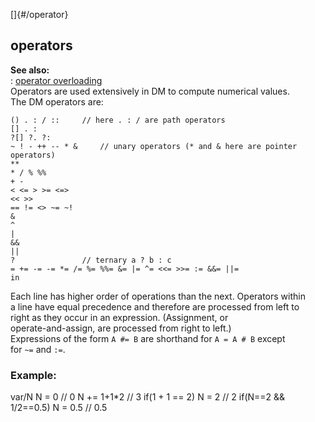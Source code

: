 []{#/operator}    
## operators    
**See also:**    
:   [operator overloading](/ref/operator/overload/overload.md)    
Operators are used extensively in DM to compute numerical values.    
The DM operators are:    
``` dmcode    
() . : / ::     // here . : / are path operators    
[] . :    
?[] ?. ?:    
~ ! - ++ -- * &     // unary operators (* and & here are pointer operators)    
**    
* / % %%    
+ -    
< <= > >= <=>    
<< >>    
== != <> ~= ~!    
&    
^    
|    
&&    
||    
?               // ternary a ? b : c    
= += -= -= *= /= %= %%= &= |= ^= <<= >>= := &&= ||=    
in    
```    
Each line has higher order of operations than the next. Operators within    
a line have equal precedence and therefore are processed from left to    
right as they occur in an expression. (Assignment, or    
operate-and-assign, are processed from right to left.)    
Expressions of the form `A #= B` are shorthand for `A = A # B` except    
for `~=` and `:=`.    
### Example:    
var/N N = 0 // 0 N += 1+1\*2 // 3 if(1 + 1 == 2) N = 2 // 2 if(N==2 &&    
1/2==0.5) N = 0.5 // 0.5  